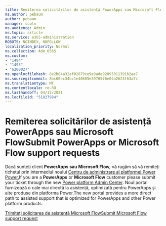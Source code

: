 ```yaml
---
title: Remiterea solicitărilor de asistență PowerApps sau Microsoft Flow
ms.author: pebaum
author: pebaum
manager: scotv
ms.audience: Admin
ms.topic: article
ms.service: o365-administration
ROBOTS: NOINDEX, NOFOLLOW
localization_priority: Normal
ms.collection: Adm_O365
ms.custom:
- "1494"
- "1495"
- "6200027"
ms.openlocfilehash: 8e2b04a32af02679ce9a9ade92895011391b2ae7
ms.sourcegitcommit: 8bc60ec34bc1e40685e3976576e04a2623f63a7c
ms.translationtype: MT
ms.contentlocale: ro-RO
ms.lasthandoff: 04/15/2021
ms.locfileid: "51827984"
---
```

# <a name="submit-powerapps-or-microsoft-flow-support-requests"></a><span data-ttu-id="d6067-102">Remiterea solicitărilor de asistență PowerApps sau Microsoft Flow</span><span class="sxs-lookup"><span data-stu-id="d6067-102">Submit PowerApps or Microsoft Flow support requests</span></span>

<span data-ttu-id="d6067-103">Dacă sunteți client **PowerApps sau** **Microsoft Flow,** vă rugăm să vă remiteți tichetul prin intermediul noului [Centru de administrare al platformei Power Power.](https://admin.powerplatform.microsoft.com/support?newTicket&product=15819)</span><span class="sxs-lookup"><span data-stu-id="d6067-103">If you are a **PowerApps** or **Microsoft Flow** customer please submit your ticket through the new [Power platform Admin Center](https://admin.powerplatform.microsoft.com/support?newTicket&product=15819).</span></span> <span data-ttu-id="d6067-104">Noul portal furnizează o cale mai directă la asistență, optimizată pentru PowerApps și alte produse din platforma Power.</span><span class="sxs-lookup"><span data-stu-id="d6067-104">The new portal provides a more direct path to assisted support that is optimized for PowerApps and other Power platform products.</span></span>

[<span data-ttu-id="d6067-105">Trimiteți solicitarea de asistență Microsoft Flow</span><span class="sxs-lookup"><span data-stu-id="d6067-105">Submit Microsoft Flow support request</span></span>](https://admin.powerplatform.microsoft.com/support?newTicket&product=Flow)